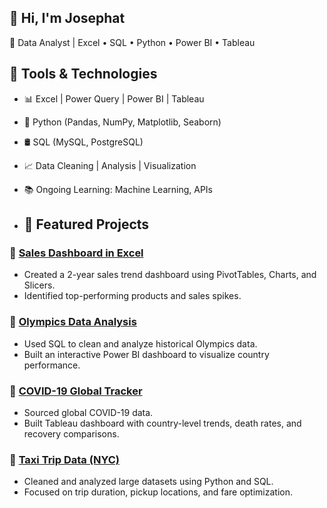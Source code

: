 ## 👋 Hi, I'm Josephat
🎯 Data Analyst | Excel • SQL • Python • Power BI • Tableau

## 🔧 Tools & Technologies
- 📊 Excel | Power Query | Power BI | Tableau
- 🐍 Python (Pandas, NumPy, Matplotlib, Seaborn)
- 🛢 SQL (MySQL, PostgreSQL)
- 📈 Data Cleaning | Analysis | Visualization
- 📚 Ongoing Learning: Machine Learning, APIs

- ## 📂 Featured Projects

### 🔹 [Sales Dashboard in Excel](https://github.com/yourusername/sales-dashboard-excel)
- Created a 2-year sales trend dashboard using PivotTables, Charts, and Slicers.
- Identified top-performing products and sales spikes.

### 🔹 [Olympics Data Analysis](https://github.com/yourusername/olympics-sql-powerbi)
- Used SQL to clean and analyze historical Olympics data.
- Built an interactive Power BI dashboard to visualize country performance.

### 🔹 [COVID-19 Global Tracker](https://github.com/yourusername/covid-dashboard-tableau)
- Sourced global COVID-19 data.
- Built Tableau dashboard with country-level trends, death rates, and recovery comparisons.

### 🔹 [Taxi Trip Data (NYC)](https://github.com/yourusername/nyc-taxi-analysis)
- Cleaned and analyzed large datasets using Python and SQL.
- Focused on trip duration, pickup locations, and fare optimization.
